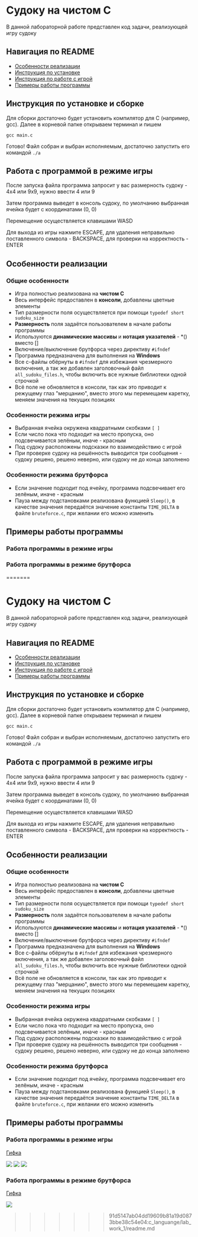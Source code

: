 
# Судоку на чистом C
В данной лабораторной работе представлен код задачи, реализующей игру судоку
## Навигация по README
- [Особенности реализации](#особенности-реализации)
- [Инструкция по установке](#инструкция-по-установке-и-сборке)
- [Инструкция по работе с игрой](#работа-с-программой-в-режиме-игры)
- [Примеры работы программы](#примеры-работы-программы)
## Инструкция по установке и сборке
Для сборки достаточно будет установить компилятор для C (например, gcc). Далее в корневой папке открываем терминал и пишем
```
gcc main.c
```
Готово! Файл собран и выбран исполняемым, достаточно запустить его командой `./a`
## Работа с программой в режиме игры
После запуска файла программа запросит у вас размерность судоку - 4х4 или 9х9, нужно ввести 4 или 9

Затем программа выведет в консоль судоку, по умолчанию выбранная ячейка будет с координатами (0, 0)

Перемещение осуществляется клавишами WASD

Для выхода из игры нажмите ESCAPE, для удаления неправильно поставленного символа - BACKSPACE, для проверки на корректность - ENTER

## Особенности реализации
### Общие особенности
- Игра полностью реализована на **чистом C**
- Весь интерфейс предоставлен в **консоли**, добавлены цветные элементы
- Тип размерности поля осуществляется при помощи `typedef short sudoku_size`
- **Размерность** поля задаётся пользователем в начале работы программы
- Используются **динамические массивы** и **нотация указателей** - *() вместо []
- Включение/выключение брутфорса через директиву `#ifndef`
- Программа предназначена для выполнения на **Windows**
- Все с-файлы обёрнуты в `#ifndef` для избежания чрезмерного включения, а так же добавлен заголовочный файл `all_sudoku_files.h`, чтобы включить все нужные библиотеки одной строчкой
- Всё поле не обновляется в консоли, так как это приводит к режущему глаз "мерцанию", вместо этого мы перемещаем каретку, меняем значения на текущих позициях

### Особенности режима игры
- Выбранная ячейка окружена квадратными скобками `[ ]`
- Если число пока что подходит на место пропуска, оно подсвечивается зелёным, иначе - красным
- Под судоку расположены подсказки по взаимодействию с игрой
- При проверке судоку на решённость выводится три сообщения - судоку решено, решено неверно, или судоку не до конца заполнено


### Особенности режима брутфорса
- Если значение подходит под ячейку, программа подсвечивает его зелёным, иначе - красным
- Пауза между подстановками реализована функцией `Sleep()`, в качестве значения передаётся значение константы `TIME_DELTA` в файле `bruteforce.c`, при желании его можно изменить

## Примеры работы программы
### Работа программы в режиме игры

### Работа программы в режиме брутфорса
=======
# Судоку на чистом C
В данной лабораторной работе представлен код задачи, реализующей игру судоку
## Навигация по README
- [Особенности реализации](#особенности-реализации)
- [Инструкция по установке](#инструкция-по-установке-и-сборке)
- [Инструкция по работе с игрой](#работа-с-программой-в-режиме-игры)
- [Примеры работы программы](#примеры-работы-программы)
## Инструкция по установке и сборке
Для сборки достаточно будет установить компилятор для C (например, gcc). Далее в корневой папке открываем терминал и пишем
```
gcc main.c
```
Готово! Файл собран и выбран исполняемым, достаточно запустить его командой `./a`
## Работа с программой в режиме игры
После запуска файла программа запросит у вас размерность судоку - 4х4 или 9х9, нужно ввести 4 или 9

Затем программа выведет в консоль судоку, по умолчанию выбранная ячейка будет с координатами (0, 0)

Перемещение осуществляется клавишами WASD

Для выхода из игры нажмите ESCAPE, для удаления неправильно поставленного символа - BACKSPACE, для проверки на корректность - ENTER

## Особенности реализации
### Общие особенности
- Игра полностью реализована на **чистом C**
- Весь интерфейс предоставлен в **консоли**, добавлены цветные элементы
- Тип размерности поля осуществляется при помощи `typedef short sudoku_size`
- **Размерность** поля задаётся пользователем в начале работы программы
- Используются **динамические массивы** и **нотация указателей** - *() вместо []
- Включение/выключение брутфорса через директиву `#ifndef`
- Программа предназначена для выполнения на **Windows**
- Все с-файлы обёрнуты в `#ifndef` для избежания чрезмерного включения, а так же добавлен заголовочный файл `all_sudoku_files.h`, чтобы включить все нужные библиотеки одной строчкой
- Всё поле не обновляется в консоли, так как это приводит к режущему глаз "мерцанию", вместо этого мы перемещаем каретку, меняем значения на текущих позициях

### Особенности режима игры
- Выбранная ячейка окружена квадратными скобками `[ ]`
- Если число пока что подходит на место пропуска, оно подсвечивается зелёным, иначе - красным
- Под судоку расположены подсказки по взаимодействию с игрой
- При проверке судоку на решённость выводится три сообщения - судоку решено, решено неверно, или судоку не до конца заполнено


### Особенности режима брутфорса
- Если значение подходит под ячейку, программа подсвечивает его зелёным, иначе - красным
- Пауза между подстановками реализована функцией `Sleep()`, в качестве значения передаётся значение константы `TIME_DELTA` в файле `bruteforce.c`, при желании его можно изменить

## Примеры работы программы
### Работа программы в режиме игры
[Гифка](./data/user.gif)

![](./data/user_1.png) ![](./data/user_2.png)
![](./data/user_3.png) 
### Работа программы в режиме брутфорса
[Гифка](./data/bruteforce.gif)

![](./data/bruteforce.png) 
>>>>>>> 91d5147ab04dd19609b81a19d0873bbe38c54e04:c_languange/lab_work_1/readme.md
